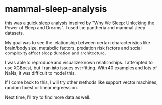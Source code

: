 # mammal-sleep-analysis

this was a quick sleep analysis inspired by "Why We Sleep: Unlocking the Power of Sleep and Dreams". I used the pantheria and mammal sleep datasets.

My goal was to see the relationship between certain characteristics like brain/body size, metabolic factors, predation risk factors and social complexity affect sleep duration and architecture.

I was able to reproduce and visualize known relationships. I attempted to use XGBoost, but I ran into issues overfitting. With 40 examples and lots of NaNs, it was difficult to model this.

If I come back to this, I will try other methods like support vector machines, random forest or linear regreession.

Next time, I'll try to find more data as well.
